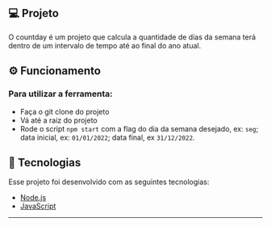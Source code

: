 ## 💻 Projeto

O countday é um projeto que calcula a quantidade de dias da semana terá dentro de um intervalo de tempo até ao final do ano atual.

## ⚙️ Funcionamento
### Para utilizar a ferramenta:
- Faça o git clone do projeto
- Vá até a raiz do projeto
- Rode o script `npm start` com a flag do dia da semana desejado, ex: `seg`; data inicial, ex: `01/01/2022`; data final, ex `31/12/2022`. 

## 🚀 Tecnologias

Esse projeto foi desenvolvido com as seguintes tecnologias:

- [Node.js](https://nodejs.org/en/)
- [JavaScript](https://developer.mozilla.org/pt-BR/docs/Web/JavaScript)


---
